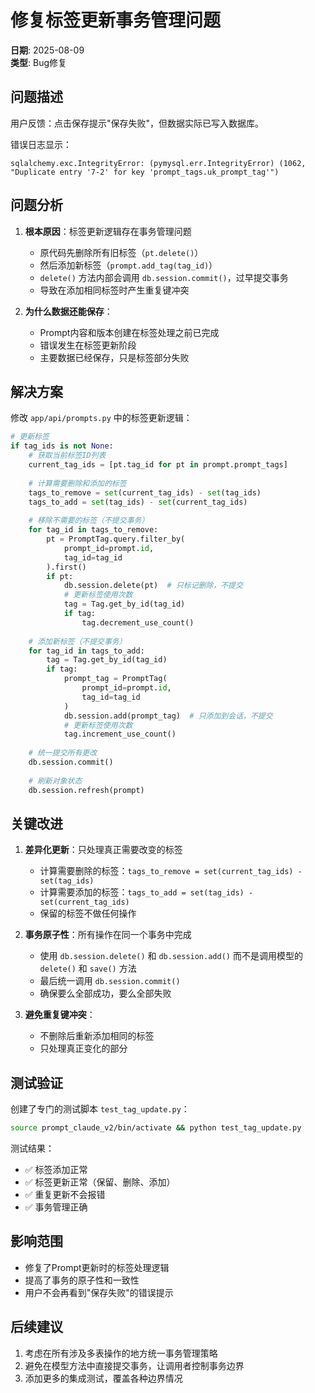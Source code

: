# 修复标签更新事务管理问题

**日期**: 2025-08-09  
**类型**: Bug修复

## 问题描述

用户反馈：点击保存提示"保存失败"，但数据实际已写入数据库。

错误日志显示：
```
sqlalchemy.exc.IntegrityError: (pymysql.err.IntegrityError) (1062, "Duplicate entry '7-2' for key 'prompt_tags.uk_prompt_tag'")
```

## 问题分析

1. **根本原因**：标签更新逻辑存在事务管理问题
   - 原代码先删除所有旧标签（`pt.delete()`）
   - 然后添加新标签（`prompt.add_tag(tag_id)`）
   - `delete()` 方法内部会调用 `db.session.commit()`，过早提交事务
   - 导致在添加相同标签时产生重复键冲突

2. **为什么数据还能保存**：
   - Prompt内容和版本创建在标签处理之前已完成
   - 错误发生在标签更新阶段
   - 主要数据已经保存，只是标签部分失败

## 解决方案

修改 `app/api/prompts.py` 中的标签更新逻辑：

```python
# 更新标签
if tag_ids is not None:
    # 获取当前标签ID列表
    current_tag_ids = [pt.tag_id for pt in prompt.prompt_tags]
    
    # 计算需要删除和添加的标签
    tags_to_remove = set(current_tag_ids) - set(tag_ids)
    tags_to_add = set(tag_ids) - set(current_tag_ids)
    
    # 移除不需要的标签（不提交事务）
    for tag_id in tags_to_remove:
        pt = PromptTag.query.filter_by(
            prompt_id=prompt.id,
            tag_id=tag_id
        ).first()
        if pt:
            db.session.delete(pt)  # 只标记删除，不提交
            # 更新标签使用次数
            tag = Tag.get_by_id(tag_id)
            if tag:
                tag.decrement_use_count()
    
    # 添加新标签（不提交事务）
    for tag_id in tags_to_add:
        tag = Tag.get_by_id(tag_id)
        if tag:
            prompt_tag = PromptTag(
                prompt_id=prompt.id,
                tag_id=tag_id
            )
            db.session.add(prompt_tag)  # 只添加到会话，不提交
            # 更新标签使用次数
            tag.increment_use_count()
    
    # 统一提交所有更改
    db.session.commit()
    
    # 刷新对象状态
    db.session.refresh(prompt)
```

## 关键改进

1. **差异化更新**：只处理真正需要改变的标签
   - 计算需要删除的标签：`tags_to_remove = set(current_tag_ids) - set(tag_ids)`
   - 计算需要添加的标签：`tags_to_add = set(tag_ids) - set(current_tag_ids)`
   - 保留的标签不做任何操作

2. **事务原子性**：所有操作在同一个事务中完成
   - 使用 `db.session.delete()` 和 `db.session.add()` 而不是调用模型的 `delete()` 和 `save()` 方法
   - 最后统一调用 `db.session.commit()`
   - 确保要么全部成功，要么全部失败

3. **避免重复键冲突**：
   - 不删除后重新添加相同的标签
   - 只处理真正变化的部分

## 测试验证

创建了专门的测试脚本 `test_tag_update.py`：

```bash
source prompt_claude_v2/bin/activate && python test_tag_update.py
```

测试结果：
- ✅ 标签添加正常
- ✅ 标签更新正常（保留、删除、添加）
- ✅ 重复更新不会报错
- ✅ 事务管理正确

## 影响范围

- 修复了Prompt更新时的标签处理逻辑
- 提高了事务的原子性和一致性
- 用户不会再看到"保存失败"的错误提示

## 后续建议

1. 考虑在所有涉及多表操作的地方统一事务管理策略
2. 避免在模型方法中直接提交事务，让调用者控制事务边界
3. 添加更多的集成测试，覆盖各种边界情况